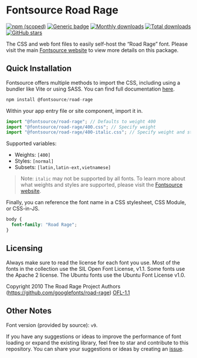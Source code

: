# Fontsource Road Rage

[![npm (scoped)](https://img.shields.io/npm/v/@fontsource/road-rage?color=brightgreen)](https://www.npmjs.com/package/@fontsource/road-rage) [![Generic badge](https://img.shields.io/badge/fontsource-passing-brightgreen)](https://github.com/fontsource/fontsource) [![Monthly downloads](https://badgen.net/npm/dm/@fontsource/road-rage)](https://github.com/fontsource/fontsource) [![Total downloads](https://badgen.net/npm/dt/@fontsource/road-rage)](https://github.com/fontsource/fontsource) [![GitHub stars](https://img.shields.io/github/stars/fontsource/fontsource.svg?style=social&label=Star)](https://github.com/fontsource/fontsource/stargazers)

The CSS and web font files to easily self-host the “Road Rage” font. Please visit the main [Fontsource website](https://fontsource.org/fonts/road-rage) to view more details on this package.

## Quick Installation

Fontsource offers multiple methods to import the CSS, including using a bundler like Vite or using SASS. You can find full documentation [here](https://fontsource.org/docs/getting-started/introduction).

```javascript
npm install @fontsource/road-rage
```

Within your app entry file or site component, import it in.

```javascript
import "@fontsource/road-rage"; // Defaults to weight 400
import "@fontsource/road-rage/400.css"; // Specify weight
import "@fontsource/road-rage/400-italic.css"; // Specify weight and style
```

Supported variables:
- Weights: `[400]`
- Styles: `[normal]`
- Subsets: `[latin,latin-ext,vietnamese]`

> Note: `italic` may not be supported by all fonts. To learn more about what weights and styles are supported, please visit the [Fontsource website](https://fontsource.org/fonts/road-rage).

Finally, you can reference the font name in a CSS stylesheet, CSS Module, or CSS-in-JS.

```css
body {
  font-family: "Road Rage";
}
```

## Licensing
Always make sure to read the license for each font you use. Most of the fonts in the collection use the SIL Open Font License, v1.1. Some fonts use the Apache 2 license. The Ubuntu fonts use the Ubuntu Font License v1.0.

Copyright 2010 The Road Rage Project Authors (https://github.com/googlefonts/road-rage)
[OFL-1.1](https://openfontlicense.org)

## Other Notes
Font version (provided by source): `v9`.

If you have any suggestions or ideas to improve the performance of font loading or expand the existing library, feel free to star and contribute to this repository. You can share your suggestions or ideas by creating an [issue](https://github.com/fontsource/fontsource/issues).